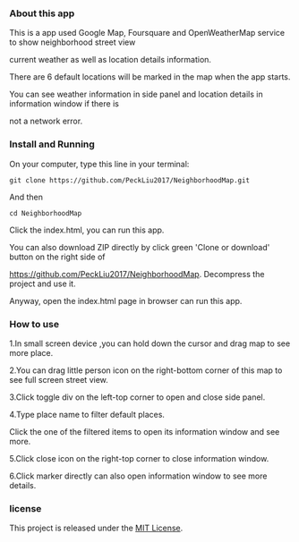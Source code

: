 ### About this app

This is a app used Google Map, Foursquare and OpenWeatherMap service to show neighborhood street view

current weather as well as location details information.

There are 6 default locations will be marked in the map when the app starts.

You can see weather information in side panel and location details in information window if there is

not a network error.

### Install and Running

On your computer, type this line in your terminal:

```
git clone https://github.com/PeckLiu2017/NeighborhoodMap.git
```

And then

```
cd NeighborhoodMap
```

Click the index.html, you can run this app.

You can also download ZIP directly by click green 'Clone or download' button on the right side of

https://github.com/PeckLiu2017/NeighborhoodMap. Decompress the project and use it.

Anyway, open the index.html page in browser can run this app.

### How to use
1.In small screen device ,you can hold down the cursor and drag map to see more place.

2.You can drag little person icon on the right-bottom corner of this map to see full screen street view.

3.Click toggle div on the left-top corner to open and close side panel.

4.Type place name to filter default places.

  Click the one of the filtered items to open its information window and see more.

5.Click close icon on the right-top corner to close information window.

6.Click marker directly can also open information window to see more details.

### license

This project is released under the [MIT License](https://opensource.org/licenses/MIT).
